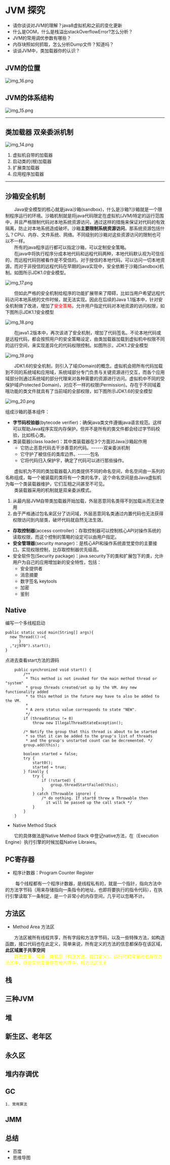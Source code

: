# JVM 探究  
- 请你谈谈对JVM的理解？java8虚拟机和之前的变化更新
- 什么是OOM，什么是栈溢出stackOverflowError?怎么分析？
- JVM的常用调优参数有哪些？
- 内存块照如何抓取，怎么分析Dump文件？知道吗？
- 谈谈JVM中，类加载器你的认识？ 

## JVM的位置

![img_16.png](img_16.png)

## JVM的体系结构

![img_15.png](img_15.png)

---

## 类加载器 双亲委派机制

![img_14.png](img_14.png)

1. 虚拟机自带的加载器
2. 启动类的(根)加载器
3. 扩展类加载器
4. 应用程序加载器

--- 

## 沙箱安全机制
&emsp;&emsp;Java安全模型的核心就是java沙箱(sandbox)，什么是沙箱?沙箱就是一个限制程序运行的环境。沙箱机制就是将java代码限定在虚拟机(JVM)特定的运行范围中，并且严格限制代码对本地系统资源访问，通过这样的措施来保证对代码的有效隔离，防止对本地系统造成破坏。沙箱<strong>主要限制系统资源访问</strong>，那系统资源包括什么？CPU、内存、文件系统、网络。不同级别的沙箱对这些资源访问的限制也可以不一样。  
&emsp;&emsp;所有的java程序运行都可以指定沙箱，可以定制安全策略。  
&emsp;&emsp;在java中将执行程序分成本地代码和远程代码两种，本地代码默认视为可信任的，而远程代码则被看作是不受信的。对于授信的本地代码，可以访问一切本地资源。而对于非授信的远程代码在早期的java实现中，安全依赖于沙箱(Sandbox)机制。如图所示JDK1.0安全模型。  

![img_17.png](img_17.png)

&emsp;&emsp;但如此严格的安全机制给程序的功能扩展带来了障碍，比如当用户希望远程代码访问本地系统的文件时候，就无法实现。因此在后续的Java 1.1版本中，针对安全机制做了改进，增加了<font color=red>安全策略</font>，允许用户指定代码对本地资源的访问权限，如下图所示JDK1.1安全模型  

![img_18.png](img_18.png)

&emsp;&emsp;在java1.2版本中，再次该进了安全机制，增加了代码签名。不论本地代码或是远程代码，都会按照用户的安全策略设定，由类加载器加载到虚拟机中权限不同的运行空间，来实现差异化的代码权限控制。如图所示，JDK1.2安全模型  

![img_19.png](img_19.png)

&emsp;&emsp;JDK1.6的安全机制，则引入了域(Domain)的概念。虚拟机会把所有代码加载到不同的系统域和应用域，系统域部分专门负责与关键资源进行交互，而各个应用域部分则通过系统域的部分代理来对各种需要的资源进行访问。虚拟机中不同的受保护域(Protected Domain)，对应不一样的权限(Permission)。存在于不同域着哦功能的类文件就具有了当前域的全部权限，如下图所示JDK1.6的安全模型  

![img_20.png](img_20.png)

组成沙箱的基本组件：  
- <strong>字节码校验器</strong>(bytecode verifier)：确保java类文件遵循java语言规范。这样可以帮助Java程序实现内存保护。但并不是所有的类文件都会经过字节码校验，比如核心类。  
- 类装载器(class loader)：其中类装载器在3个方面对Java沙箱起作用  
  - 它防止恶意代码去干涉善意的代码。------双亲委派机制  
  - 它守护了被信任的类库边界。------包名  
  - 它将代码归入保护宇，确定了代码可以进行那些操作。

&emsp;&emsp;虚拟机为不同的类加载器载入的类提供不同的命名空间，命名空间由一系列的名称组成，每一个被装载的类将有一个类的名字，这个命名空间是由Java虚拟机为每一个类装载器维护，它们互相之间甚至不可见。  
&emsp;&emsp;类装载器采用的机制就是双亲委派模式。  

1. 从最内层JVM自带类加载器开始加载，外层恶意同名类得不到加载从而无法使用
2. 由于严格通过包名来区分了访问域，外层恶意同名类通过内置代码也无法获得权限访问到内层类，破坏代码就自然无法生效。  

- <strong>存取控制器</strong>(access controller)：存取控制器可以控制核心API对操作系统的读取权限，而这个控制的策略的设定可以由用户指定。  
- <strong>安全管理器</strong>(security manager)：是核心API和操作系统直觉爱你的主要接口。实现权限控制，比存取控制器优先级高。  
- 安全软件包(Security package)：java.security下的类和扩展包下的类，允许用户为自己的应用增加新的安全特性，包括：  
  - 安全提供者
  - 消息摘要
  - 数字签名 keytools
  - 加密
  - 鉴别

## Native

编写一个多线程启动
```
public static void main(String[] args){
  new Thread(()->{
      }
  ,"zj970").start();
}

```

点进去查看start方法的源码

```
    public synchronized void start() {
        /**
         * This method is not invoked for the main method thread or "system"
         * group threads created/set up by the VM. Any new functionality added
         * to this method in the future may have to also be added to the VM.
         *
         * A zero status value corresponds to state "NEW".
         */
        if (threadStatus != 0)
            throw new IllegalThreadStateException();

        /* Notify the group that this thread is about to be started
         * so that it can be added to the group's list of threads
         * and the group's unstarted count can be decremented. */
        group.add(this);

        boolean started = false;
        try {
            start0();
            started = true;
        } finally {
            try {
                if (!started) {
                    group.threadStartFailed(this);
                }
            } catch (Throwable ignore) {
                /* do nothing. If start0 threw a Throwable then
                  it will be passed up the call stack */
            }
        }
    }

```
- Native Method Stack

&emsp;&emsp;它的具体做法是Native Method Stack 中登记native方法，在（Execution Engine）执行引擎的时候加载Native Libraies。

## PC寄存器

- 程序计数器：Program Counter Register

&emsp;&emsp; 每个线程都有一个程序计数器，是线程私有的，就是一个指针，指向方法中的方法字节码（用来存储指向一条指令的地址，也即将要执行的指令代码），在执行引擎读取下一条制定，是一个非常小的内存空间，几乎可以忽略不计。

## 方法区

- Method Area 方法区

&emsp;&emsp;方法区被所有线程共享，所有字段和方法字节码，以及一些特殊方法，如构造函数，接口代码也在此定义，简单来说，所有定义的方法的信息都保存在该区域，<strong>此区域属于共享空间</strong>  
&emsp;&emsp;<font color=yellow>静态变量、常量、类信息（构造方法、接口定义）、运行时的常量池也存在方法区中，但是实例变量存在堆内存中，和方法区无关</font>

## 栈
## 三种JVM
## 堆
## 新生区、老年区
## 永久区
## 堆内存调优
## GC
    1. 常用算法
## JMM
## 总结

- 百度
- 思维导图